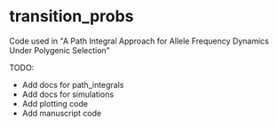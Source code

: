 # transition_probs
Code used in "A Path Integral Approach for Allele Frequency Dynamics Under Polygenic Selection"

TODO: 
* Add docs for path_integrals
* Add docs for simulations
* Add plotting code
* Add manuscript code
